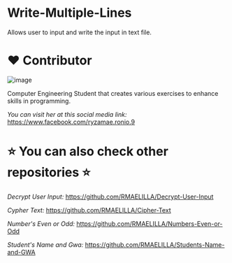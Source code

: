 # Write-Multiple-Lines
Allows user to input and write the input in text file.

# :heart: Contributor
![image](https://user-images.githubusercontent.com/129654335/234447504-b897eec1-0a8b-4350-a11f-6efdf0357b81.png)

Computer Engineering Student that creates various exercises to enhance skills in programming.

_You can visit her at this social media link:_
https://www.facebook.com/ryzamae.ronio.9

# ⭐ You can also check other repositories ⭐
_Decrypt User Input:_ https://github.com/RMAELILLA/Decrypt-User-Input

_Cypher Text:_ https://github.com/RMAELILLA/Cipher-Text

_Number's Even or Odd:_ https://github.com/RMAELILLA/Numbers-Even-or-Odd

_Student's Name and Gwa:_ https://github.com/RMAELILLA/Students-Name-and-GWA
